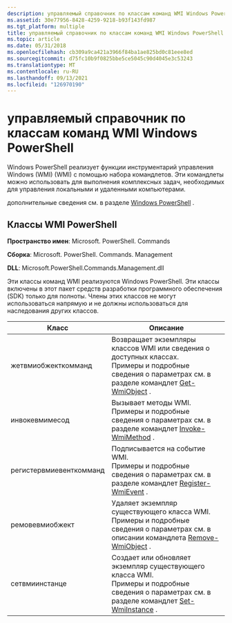```yaml
---
description: управляемый справочник по классам команд WMI Windows PowerShell
ms.assetid: 30e77956-8428-4259-9218-b93f143fd987
ms.tgt_platform: multiple
title: управляемый справочник по классам команд WMI Windows PowerShell
ms.topic: article
ms.date: 05/31/2018
ms.openlocfilehash: cb309a9ca421a3966f84ba1ae825bd0c81eee8ed
ms.sourcegitcommit: d75fc10b9f0825bbe5ce5045c90d4045e3c53243
ms.translationtype: MT
ms.contentlocale: ru-RU
ms.lasthandoff: 09/13/2021
ms.locfileid: "126970190"
---
```

# <a name="managed-reference-for-wmi-windows-powershell-command-classes"></a>управляемый справочник по классам команд WMI Windows PowerShell

Windows PowerShell реализует функции инструментарий управления Windows (WMI) (WMI) с помощью набора командлетов. Эти командлеты можно использовать для выполнения комплексных задач, необходимых для управления локальными и удаленными компьютерами.

дополнительные сведения см. в разделе [Windows PowerShell](https://msdn.microsoft.com/library/dd835506(v=vs.85).aspx) .

## <a name="wmi-powershell-classes"></a>Классы WMI PowerShell

**Пространство имен**: Microsoft. PowerShell. Commands

**Сборка**: Microsoft. PowerShell. Commands. Management

**DLL**: Microsoft.PowerShell.Commands.Management.dll

Эти классы команд WMI реализуются Windows PowerShell. Эти классы включены в этот пакет средств разработки программного обеспечения (SDK) только для полноты. Члены этих классов не могут использоваться напрямую и не должны использоваться для наследования других классов.



| Класс                   | Описание                                                                                                                                                                                                                                 |
|-------------------------|---------------------------------------------------------------------------------------------------------------------------------------------------------------------------------------------------------------------------------------------|
| жетвмиобжекткомманд     | Возвращает экземпляры классов WMI или сведения о доступных классах.<br/> Примеры и подробные сведения о параметрах см. в разделе командлет [Get-WmiObject](/previous-versions//dd315295(v=technet.10)) .<br/> |
| инвокевмимесод         | Вызывает методы WMI.<br/> Примеры и подробные сведения о параметрах см. в разделе командлет [Invoke-WmiMethod](/previous-versions//dd315300(v=technet.10)) .<br/>                                                     |
| регистервмиевенткомманд | Подписывается на событие WMI.<br/> Примеры и подробные сведения о параметрах см. в разделе командлет [Register-WmiEvent](/previous-versions//dd315242(v=technet.10)) .<br/>                                            |
| ремовевмиобжект         | Удаляет экземпляр существующего класса WMI.<br/> Примеры и подробные сведения о параметрах см. в описании командлета [Remove-WmiObject](/previous-versions//dd347605(v=technet.10)) .<br/>                          |
| сетвмиинстанце          | Создает или обновляет экземпляр существующего класса WMI.<br/> Примеры и подробные сведения о параметрах см. в разделе командлет [Set-WmiInstance](/previous-versions//dd315391(v=technet.10)) .<br/>                |



 

 

